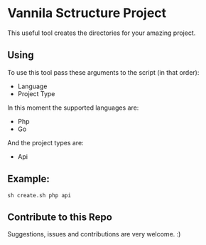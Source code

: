 # Vannila Sctructure Project
This useful tool creates the directories for your amazing project.

## Using
To use this tool pass these arguments to the script (in that order):
- Language 
- Project Type


In this moment the supported languages are:
- Php 
- Go

And the project types are:
- Api

## Example:
`sh create.sh php api`

## Contribute to this Repo
Suggestions, issues and contributions are very welcome. :)
